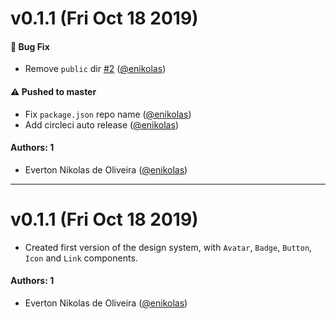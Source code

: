 # v0.1.1 (Fri Oct 18 2019)

#### 🐛  Bug Fix

- Remove `public` dir [#2](https://github.com/enikolas/enikolas-learnstorybook-design-system/pull/2) ([@enikolas](https://github.com/enikolas))

#### ⚠️  Pushed to master

- Fix `package.json` repo name  ([@enikolas](https://github.com/enikolas))
- Add circleci auto release  ([@enikolas](https://github.com/enikolas))

#### Authors: 1

- Everton Nikolas de Oliveira ([@enikolas](https://github.com/enikolas))

---

# v0.1.1 (Fri Oct 18 2019)

- Created first version of the design system, with `Avatar`, `Badge`, `Button`, `Icon` and `Link` components.

#### Authors: 1

- Everton Nikolas de Oliveira ([@enikolas](https://github.com/enikolas))
